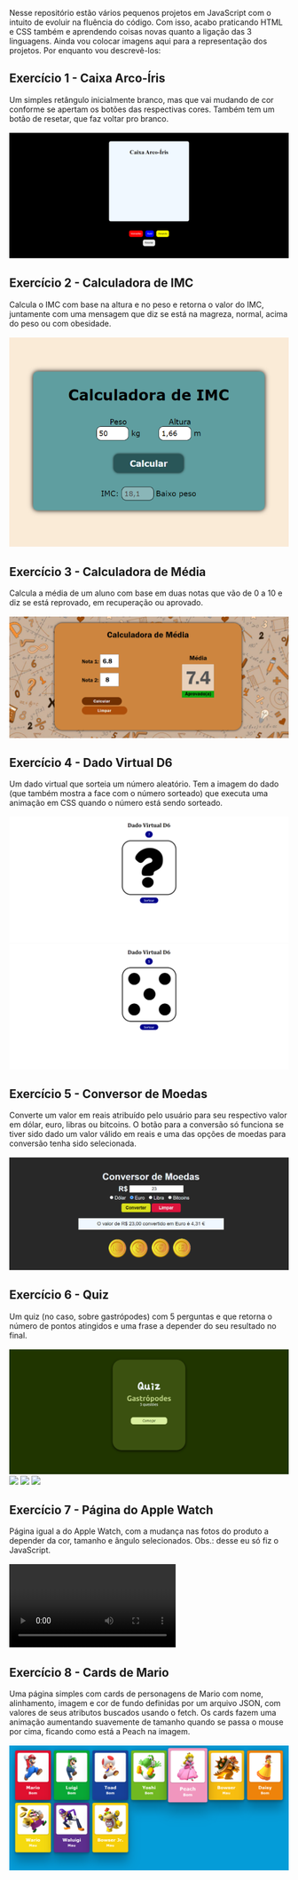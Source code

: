 Nesse repositório estão vários pequenos projetos em JavaScript com o intuito de evoluir na fluência do código. Com isso, acabo praticando HTML e CSS também e aprendendo coisas novas quanto a ligação das 3 linguagens.
Ainda vou colocar imagens aqui para a representação dos projetos. Por enquanto vou descrevê-los:

<h2>Exercício 1 - Caixa Arco-Íris</h2>
Um simples retângulo inicialmente branco, mas que vai mudando de cor conforme se apertam os botões das respectivas cores. Também tem um botão de resetar, que faz voltar pro branco.
<br><br>
<img src="representacoes/img-1.png">

<h2>Exercício 2 - Calculadora de IMC</h2>
Calcula o IMC com base na altura e no peso e retorna o valor do IMC, juntamente com uma mensagem que diz se está na magreza, normal, acima do peso ou com obesidade.
<br><br>
<img src="representacoes/img-2.png">


<h2>Exercício 3 - Calculadora de Média</h2>
Calcula a média de um aluno com base em duas notas que vão de 0 a 10 e diz se está reprovado, em recuperação ou aprovado.
<br><br>
<img src="representacoes/img-3.png">


<h2>Exercício 4 - Dado Virtual D6</h2>
Um dado virtual que sorteia um número aleatório. Tem a imagem do dado (que também mostra a face com o número sorteado) que executa uma animação em CSS quando o número está sendo sorteado.
<br><br>
<img src="representacoes/img-4.1.png">
<img src="representacoes/img-4.2.png">

<h2>Exercício 5 - Conversor de Moedas</h2>
Converte um valor em reais atribuído pelo usuário para seu respectivo valor em dólar, euro, libras ou bitcoins. O botão para a conversão só funciona se tiver sido dado um valor válido em reais e uma das opções de moedas para conversão tenha sido selecionada.
<br><br>
<img src="representacoes/img-5.png">


<h2>Exercício 6 - Quiz</h2>
Um quiz (no caso, sobre gastrópodes) com 5 perguntas e que retorna o número de pontos atingidos e uma frase a depender do seu resultado no final.
<br><br>
<img src="representacoes/img-6.1.png">
<img src="representacoes/img-6.2png">
<img src="representacoes/img-6.3png">
<img src="representacoes/img-6.4png">

<h2>Exercício 7 - Página do Apple Watch</h2>
Página igual a do Apple Watch, com a mudança nas fotos do produto a depender da cor, tamanho e ângulo selecionados. Obs.: desse eu só fiz o JavaScript.
<br><br>
<video controls>
<source src="representacoes/gif-7.mp4" type="video/mp4">
</video>

<h2>Exercício 8 - Cards de Mario</h2>
Uma página simples com cards de personagens de Mario com nome, alinhamento, imagem e cor de fundo definidas por um arquivo JSON, com valores de seus atributos buscados usando o fetch. Os cards fazem uma animação aumentando suavemente de tamanho quando se passa o mouse por cima, ficando como está a Peach na imagem.
<br><br>
<img src="representacoes/img-8.png">
